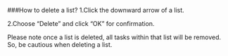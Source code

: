 ###How to delete a list?
1.Click the downward arrow of a list.

2.Choose “Delete” and click “OK” for confirmation.

Please note once a list is deleted, all tasks within that list will be removed. So, be cautious when deleting a list.
